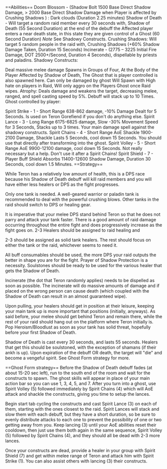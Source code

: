 ==Abilities==
Doom Blossom - (Shadow Bolt 1500 Base Direct Shadow Damage, > 2000 Base Direct Shadow Damage when Player is affected by Crushing Shadows ) : Dark clouds (Duration 2.25 minutes) 
Shadow of Death - Will target a random raid member every 30 seconds with, Shadow of Death (55 Second Duration) at the end of the debuff the Affected player enters a near death state, in this state they are given control of a Ghost (60 Second Duration) *Note* See Shadowy Constructs. 
Crushing Shadows: Will target 5 random people in the raid with, Crushing Shadows (+60% Shadow Damage Taken, Duration 15 Seconds) 
Incinerate - (2775 – 3225 Initial Fire Damage, DOT 2500+/Second, Duration 4 Seconds), dispellable by priests and paladins. 
Shadowy Constructs: 

Deal massive melee damage 
Spawns in Groups of Four, At the Body of the Player Affected by Shadow of Death, The Ghost that is player controlled is also spawned here. 
Can only be damaged by ghost 
Will Spawn with High hate on players in Raid, Will only aggro on the Players Ghost once Raid wipes. 
Atrophy: Deals damage and weakens the target, decreasing melee, ranged, and spell casting speed by 5%. Debuff will stack up to 10 Times. 
Ghost controlled by player: 

Spirit Strike - 1 - Short Range 638-862 damage, -10% Damage Dealt for 5 Seconds. Is used on Teron Gorefiend if you don't do anything else. 
Spirit Lance - 3 - Long Range 6175-6825 damage, Slow -30% Movement Speed for 3 Seconds, Stacks up to 3 times. Your main damage spell against the shadowy constructs. 
Spirit Chains - 4 - Short Range AoE Shackle 1900-2100 Damage, Shackle Lasts 5 Seconds, cool down 15 Seconds. You should use that directly after transforming into the ghost. 
Spirit Volley - 5 - Short Range AoE 9900-12100 damage, cool down 15 Seconds. Not really necessary but a help. Don't use it after a Spirit Chains! 
Spirit Shield - 7 - Player Buff Shield Absorbs 11400-12600 Shadow Damage, Duration 30 Seconds, cool down 1.5 Minutes. 
==Strategy==

While Teron has a relatively low amount of health, this is a DPS race because his Shadow of Death debuff will kill raid members and you will have either less healers or DPS as the fight progresses. 

Only one tank is needed. A well-geared warrior or paladin tank is recommended to deal with the powerful crushing blows. Other tanks in the raid should switch to DPS or healing gear. 

It is imperative that your melee DPS stand behind Teron so that he does not parry and attack your tank faster. There is a good amount of raid damage occurring throughout the entire fight and does progressively increase as the fight goes on. 2-3 Healers should be assigned to raid healing and 

2-3 should be assigned as solid tank healers. The rest should focus on either the tank or the raid, whichever seems to need it. 

All buff consumables should be used, the more DPS your raid outputs the better in shape you are for the fight. Prayer of Shadow Protection is a necessity. Soulstones should be ready to be used for the various healer that gets the Shadow of Death. 

Incinerate (the dot that Teron randomly applies) needs to be dispelled as soon as possible. The incinerate will do massive amounts of damage and if placed on the wrong person can cause death (which coupled with the Shadow of Death can result in an almost guaranteed wipe). 

Upon pulling, your healers should get in position at their leisure, keeping your main tank up is more important that positions (initially, anyways). As said before, your melee should get behind Teron and remain there, while the rest of your raid should hang out on the platform where Teron initially is. Pop Heroism/Bloodlust as soon as your tank has solid threat, hopefully before your first Shadow of Death. 

Shadow of Death is cast every 30 seconds, and lasts 55 seconds. Healers that get this should be soulstoned, with the exception of shamans (if their ankh is up). Upon expiration of the debuff OR death, the target will "die" and become a vengeful spirit. See Ghost Form strategy for more. 

==Ghost Form strategy==
Before the Shadow of Death debuff fades (at about 15-20 sec left), run to the south end of the room and wait for the constructs to spawn. The ghost skills will appear in place of your main action bar so you can use 1, 3, 4, 5, and 7. After you turn into a ghost, use Spirit Volley (5) followed immediately by Spirit Chains (4) which will AoE attack and shackle the constructs, giving you time to setup the lances. 

Begin start tab cycling the constructs and cast Spirit Lance (3) on each of them, starting with the ones closest to the raid. Spirit Lances will stack and slow them with each debuff, but they have a short duration, so be sure to evenly distribute attacks to each one to prevent the possibility of one or two getting away from you. Keep lancing (3) until your AoE abilities reset their cooldown, then just use them both again in the same sequence, Spirit Volley (5) followed by Spirit Chains (4), and they should all be dead with 2-3 more lances. 

Once your constructs are dead, provide a healer in your group with Spirit Shield (7) and get within melee range of Teron and attack him with Spirit Strike (1). You can also assist others with lancing (3) their constructs.